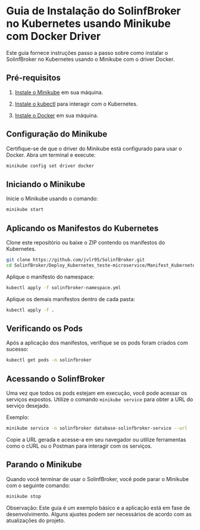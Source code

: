 # Guia de Instalação do SolinfBroker no Kubernetes usando Minikube com Docker Driver

Este guia fornece instruções passo a passo sobre como instalar o SolinfBroker no Kubernetes usando o Minikube com o driver Docker.

## Pré-requisitos

1. [Instale o Minikube](https://minikube.sigs.k8s.io/docs/start/) em sua máquina.

2. [Instale o kubectl](https://kubernetes.io/docs/tasks/tools/install-kubectl/) para interagir com o Kubernetes.

3. [Instale o Docker](https://docs.docker.com/get-docker/) em sua máquina.

## Configuração do Minikube

Certifique-se de que o driver do Minikube está configurado para usar o Docker. Abra um terminal e execute:

```bash
minikube config set driver docker
```

## Iniciando o Minikube

Inicie o Minikube usando o comando:

```bash
minikube start
```

## Aplicando os Manifestos do Kubernetes

Clone este repositório ou baixe o ZIP contendo os manifestos do Kubernetes.

```bash
git clone https://github.com/jvlr95/SolinfBroker.git 
cd SolinfBroker/Deploy_Kubernetes_teste-microservice/Manifest_Kubernetes/
```

Aplique o manifesto do namespace:

```bash
kubectl apply -f solinfbroker-namespace.yml
```

Aplique os demais manifestos dentro de cada pasta:

```bash
kubectl apply -f .
```

## Verificando os Pods

Após a aplicação dos manifestos, verifique se os pods foram criados com sucesso:

```bash
kubectl get pods -n solinfbroker
```

## Acessando o SolinfBroker

Uma vez que todos os pods estejam em execução, você pode acessar os serviços expostos. Utilize o comando `minikube service` para obter a URL do serviço desejado.

Exemplo:

```bash
minikube service -n solinfbroker database-solinfbroker-service --url
```

Copie a URL gerada e acesse-a em seu navegador ou utilize ferramentas como o cURL ou o Postman para interagir com os serviços.

## Parando o Minikube

Quando você terminar de usar o SolinfBroker, você pode parar o Minikube com o seguinte comando:

```bash
minikube stop
```


Observação: Este guia é um exemplo básico e a aplicação está em fase de desenvolvimento. Alguns ajustes podem ser necessários de acordo com as atualizações do projeto.

